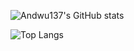 ![Andwu137's GitHub stats](https://github-readme-stats.vercel.app/api?username=andwu137&show_icons=true&theme=transparent)

![Top Langs](https://github-readme-stats.vercel.app/api/top-langs/?username=andwu137&layout=donut-vertical)
